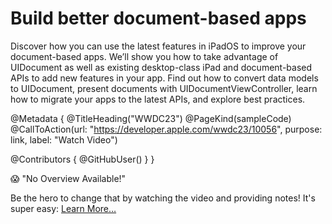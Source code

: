 # Build better document-based apps

Discover how you can use the latest features in iPadOS to improve your document-based apps. We’ll show you how to take advantage of UIDocument as well as existing desktop-class iPad and document-based APIs to add new features in your app. Find out how to convert data models to UIDocument, present documents with UIDocumentViewController, learn how to migrate your apps to the latest APIs, and explore best practices.

@Metadata {
   @TitleHeading("WWDC23")
   @PageKind(sampleCode)
   @CallToAction(url: "https://developer.apple.com/wwdc23/10056", purpose: link, label: "Watch Video")

   @Contributors {
      @GitHubUser(<replace this with your GitHub handle>)
   }
}

😱 "No Overview Available!"

Be the hero to change that by watching the video and providing notes! It's super easy:
 [Learn More…](https://wwdcnotes.github.io/WWDCNotes/documentation/wwdcnotes/contributing)
